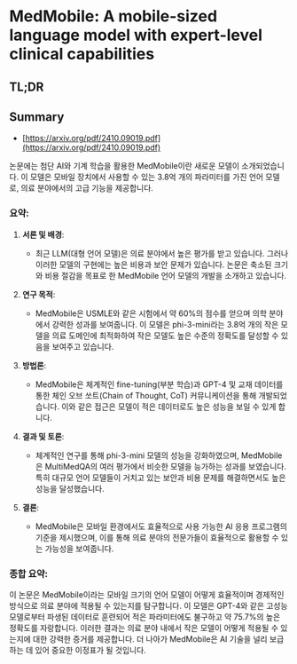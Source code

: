 # MedMobile: A mobile-sized language model with expert-level clinical capabilities
## TL;DR
## Summary
- [https://arxiv.org/pdf/2410.09019.pdf](https://arxiv.org/pdf/2410.09019.pdf)

논문에는 첨단 AI와 기계 학습을 활용한 MedMobile이란 새로운 모델이 소개되었습니다. 이 모델은 모바일 장치에서 사용할 수 있는 3.8억 개의 파라미터를 가진 언어 모델로, 의료 분야에서의 고급 기능을 제공합니다.

### 요약:

1. **서론 및 배경**:
   - 최근 LLM(대형 언어 모델)은 의료 분야에서 높은 평가를 받고 있습니다. 그러나 이러한 모델의 구현에는 높은 비용과 보안 문제가 있습니다. 논문은 축소된 크기와 비용 절감을 목표로 한 MedMobile 언어 모델의 개발을 소개하고 있습니다.

2. **연구 목적**:
   - MedMobile은 USMLE와 같은 시험에서 약 60%의 점수를 얻으며 의학 분야에서 강력한 성과를 보여줍니다. 이 모델은 phi-3-mini라는 3.8억 개의 작은 모델을 의료 도메인에 최적화하여 작은 모델도 높은 수준의 정확도를 달성할 수 있음을 보여주고 있습니다.

3. **방법론**:
   - MedMobile은 체계적인 fine-tuning(부분 학습)과 GPT-4 및 교재 데이터를 통한 체인 오브 쏘트(Chain of Thought, CoT) 커뮤니케이션을 통해 개발되었습니다. 이와 같은 접근은 모델이 적은 데이터로도 높은 성능을 보일 수 있게 합니다.

4. **결과 및 토론**:
   - 체계적인 연구를 통해 phi-3-mini 모델의 성능을 강화하였으며, MedMobile은 MultiMedQA의 여러 평가에서 비슷한 모델을 능가하는 성과를 보였습니다. 특히 대규모 언어 모델들이 거치고 있는 보안과 비용 문제를 해결하면서도 높은 성능을 달성했습니다.

5. **결론**:
   - MedMobile은 모바일 환경에서도 효율적으로 사용 가능한 AI 응용 프로그램의 기준을 제시했으며, 이를 통해 의료 분야의 전문가들이 효율적으로 활용할 수 있는 가능성을 보여줍니다.

### 종합 요약:

이 논문은 MedMobile이라는 모바일 크기의 언어 모델이 어떻게 효율적이며 경제적인 방식으로 의료 분야에 적용될 수 있는지를 탐구합니다. 이 모델은 GPT-4와 같은 고성능 모델로부터 파생된 데이터로 훈련되어 적은 파라미터에도 불구하고 약 75.7%의 높은 정확도를 자랑합니다. 이러한 결과는 의료 분야 내에서 작은 모델이 어떻게 적용될 수 있는지에 대한 강력한 증거를 제공합니다. 더 나아가 MedMobile은 AI 기술을 널리 보급하는 데 있어 중요한 이정표가 될 것입니다.